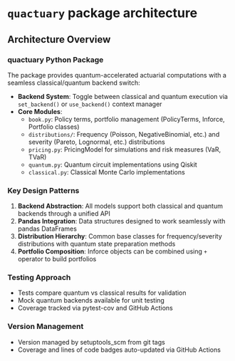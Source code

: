 # `quactuary` package architecture

## Architecture Overview

### quactuary Python Package

The package provides quantum-accelerated actuarial computations with a seamless classical/quantum backend switch:

- **Backend System**: Toggle between classical and quantum execution via `set_backend()` or `use_backend()` context manager
- **Core Modules**:
  - `book.py`: Policy terms, portfolio management (PolicyTerms, Inforce, Portfolio classes)
  - `distributions/`: Frequency (Poisson, NegativeBinomial, etc.) and severity (Pareto, Lognormal, etc.) distributions
  - `pricing.py`: PricingModel for simulations and risk measures (VaR, TVaR)
  - `quantum.py`: Quantum circuit implementations using Qiskit
  - `classical.py`: Classical Monte Carlo implementations

### Key Design Patterns

1. **Backend Abstraction**: All models support both classical and quantum backends through a unified API
2. **Pandas Integration**: Data structures designed to work seamlessly with pandas DataFrames
3. **Distribution Hierarchy**: Common base classes for frequency/severity distributions with quantum state preparation methods
4. **Portfolio Composition**: Inforce objects can be combined using `+` operator to build portfolios

### Testing Approach

- Tests compare quantum vs classical results for validation
- Mock quantum backends available for unit testing
- Coverage tracked via pytest-cov and GitHub Actions

### Version Management

- Version managed by setuptools_scm from git tags
- Coverage and lines of code badges auto-updated via GitHub Actions
